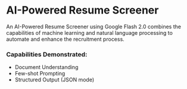 # AI-Powered Resume Screener 

An AI-Powered Resume Screener using Google Flash 2.0 combines the capabilities of machine learning
and natural language processing to automate and enhance the recruitment process. 

 ### Capabilities Demonstrated:
- Document Understanding
- Few-shot Prompting
- Structured Output (JSON mode)
